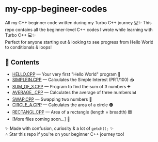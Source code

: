 # my-cpp-begineer-codes

All my C++ beginner code written during my Turbo C++ journey 💻✨
This repo contains all the beginner-level C++ codes I wrote while learning with Turbo C++ 💻✨  
Perfect for anyone starting out & looking to see progress from Hello World to conditionals & loops!

## 📁 Contents

- [HELLO.CPP](./HELLO.CPP) — Your very first "Hello World" program 👋
- [SIMPLEIN.CPP](./SIMPLEIN.CPP) — Calculates the Simple Interest (PRT/100) 📥
- [SUM_OF_3.CPP](./SUM_OF_3.CPP) — Program to find the sum of 3 numbers ➕
- [AVERAGE_.CPP](./AVERAGE_.CPP) — Calculates the average of three numbers 📊
- [SWAP.CPP](./SWAP.CPP) — Swapping two numbers 🔄
- [CIRCLE_A.CPP](./CIRCLE_A.CPP) — Calculates the area of a circle 🟠
- [RECTANGL.CPP](./RECTANGL.CPP) — Area of a rectangle (length × breadth) 🟦
- [More files coming soon...] 🚧


✨ Made with confusion, curiosity & a lot of `getch();` ✨  
⭐ Star this repo if you're on your beginner C++ journey too!

